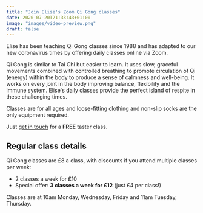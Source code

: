 ```yaml
---
title: "Join Elise's Zoom Qi Gong classes"
date: 2020-07-20T21:33:43+01:00
image: "images/video-preview.png"
draft: false
---
```


Elise has been teaching Qi Gong classes since 1988 and has adapted to our new coronavirus times by offering daily classes online via Zoom.

Qi Gong is similar to Tai Chi but easier to learn. It uses slow, graceful movements combined with controlled breathing to promote circulation of Qi (energy) within the body to produce a sense of calmness and well-being. It works on every joint in the body improving balance, flexibility and the immune system. Elise's daily classes provide the perfect island of respite in these challenging times.

Classes are for all ages and loose-fitting clothing and non-slip socks are the only equipment required.

Just [get in touch](/contact) for a **FREE** taster class.

## Regular class details

Qi Gong classes are £8 a class, with discounts if you attend multiple classes per week:
- 2 classes a week for £10
- Special offer: **3 classes a week for £12** (just £4 per class!)

Classes are at 10am Monday, Wednesday, Friday and 11am Tuesday, Thursday.
